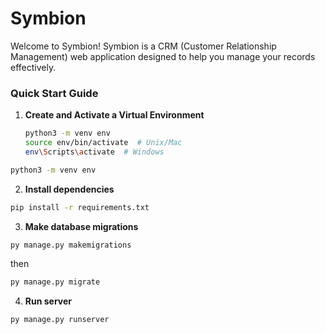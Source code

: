 # Symbion

Welcome to Symbion! Symbion is a CRM (Customer Relationship Management) web application designed to help you manage your records effectively.

### Quick Start Guide

1. **Create and Activate a Virtual Environment**

   ```bash
   python3 -m venv env
   source env/bin/activate  # Unix/Mac
   env\Scripts\activate  # Windows


```bash
python3 -m venv env
```
2. **Install dependencies**

```bash
pip install -r requirements.txt
```

3. **Make database migrations**

```bash
py manage.py makemigrations
```

then

```bash
py manage.py migrate
```

4. **Run server**

```bash
py manage.py runserver
```
